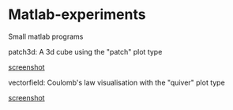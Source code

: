 # Matlab-experiments
Small matlab programs

patch3d: A 3d cube using the "patch" plot type

[screenshot](./patch3d_screenshot.png)

vectorfield: Coulomb's law visualisation with the "quiver" plot type

[screenshot](./vectorfield_screenshot.png)
